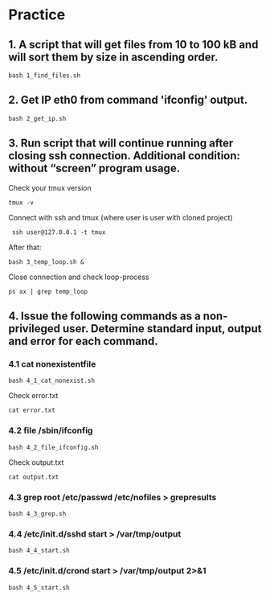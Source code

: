 # Practice

## 1. A script that will get files from 10 to 100 kB and will sort them by size in ascending order.


```
bash 1_find_files.sh 
```

## 2. Get IP eth0 from command 'ifconfig' output.


```
bash 2_get_ip.sh
```

## 3. Run script that will continue running after closing ssh connection. Additional condition: without “screen” program usage.

Check your tmux version

```
tmux -v
```
Connect with ssh and tmux (where user is user with cloned project)

```
 ssh user@127.0.0.1 -t tmux 

```

After that:

```
bash 3_temp_loop.sh & 
```

Close connection and check loop-process

```
ps ax | grep temp_loop
```

## 4. Issue the following commands as a non-privileged user. Determine standard input, output and error for each command.

### 4.1 cat nonexistentfile

```
bash 4_1_cat_nonexist.sh
```

Check error.txt 

```
cat error.txt
```
### 4.2 file /sbin/ifconfig

```
bash 4_2_file_ifconfig.sh
```

Check output.txt

```
cat output.txt
```

### 4.3 grep root /etc/passwd /etc/nofiles > grepresults

```
bash 4_3_grep.sh
```

### 4.4 /etc/init.d/sshd start > /var/tmp/output

```
bash 4_4_start.sh
```

### 4.5 /etc/init.d/crond start > /var/tmp/output 2>&1

```
bash 4_5_start.sh
```
